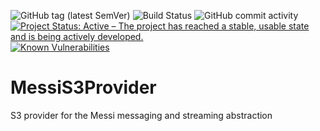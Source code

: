 ![GitHub tag (latest SemVer)](https://img.shields.io/github/v/tag/Cantara/MessiS3Provider) ![Build Status](https://jenkins.cantara.no/buildStatus/icon?job=Messi%20S3Provider) ![GitHub commit activity](https://img.shields.io/github/commit-activity/m/Cantara/MessiS3Provider?foo=bar) [![Project Status: Active – The project has reached a stable, usable state and is being actively developed.](http://www.repostatus.org/badges/latest/active.svg)](http://www.repostatus.org/#active) [![Known Vulnerabilities](https://snyk.io/test/github/Cantara/MessiS3Provider/badge.svg)](https://snyk.io/test/github/Cantara/MessiS3Provider)
# MessiS3Provider
S3 provider for the Messi messaging and streaming abstraction
